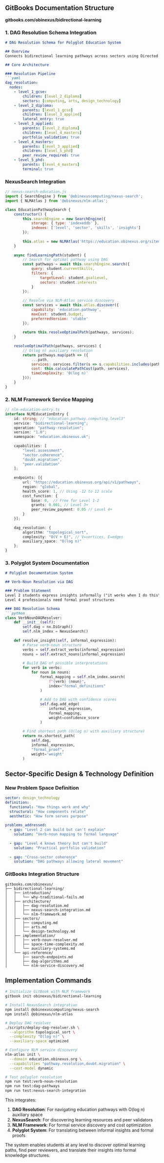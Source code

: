 ## GitBooks Documentation Structure
**gitbooks.com/obinexus/bidirectional-learning**

### 1. DAG Resolution Schema Integration

```markdown
# DAG Resolution Schema for Polyglot Education System

## Overview
Connects bidirectional learning pathways across sectors using Directed Acyclic Graph resolution with O(log n) space-time complexity.

## Core Architecture

### Resolution Pipeline
```yaml
dag_resolution:
  nodes:
    - level_1_gcse: 
        children: [level_2_diploma]
        sectors: [computing, arts, design_technology]
    - level_2_diploma:
        parents: [level_1_gcse]
        children: [level_3_applied]
        lateral_entry: true
    - level_3_applied:
        parents: [level_2_diploma]
        children: [level_4_masters]
        portfolio_validation: true
    - level_4_masters:
        parents: [level_3_applied]
        children: [level_5_phd]
        peer_review_required: true
    - level_5_phd:
        parents: [level_4_masters]
        terminal: true
```

### NexusSearch Integration
```javascript
// nexus-search-education.js
import { SearchEngine } from '@obinexuscomputing/nexus-search';
import { NLMAtlas } from '@obinexus/nlm-atlas';

class EducationPathwaySearch {
    constructor() {
        this.searchEngine = new SearchEngine({
            storage: { type: 'indexeddb' },
            indexes: ['level', 'sector', 'skills', 'insights']
        });
        
        this.atlas = new NLMAtlas('https://education.obinexus.org/sitemap.xml');
    }
    
    async findLearningPath(student) {
        // Search for optimal pathway using DAG
        const pathways = await this.searchEngine.search({
            query: student.currentSkills,
            filters: {
                targetLevel: student.goalLevel,
                sectors: student.interests
            }
        });
        
        // Resolve via NLM-Atlas service discovery
        const services = await this.atlas.discover({
            capability: 'education.pathway',
            maxCost: student.budget,
            preferredVersion: 'stable'
        });
        
        return this.resolveOptimalPath(pathways, services);
    }
    
    resolveOptimalPath(pathways, services) {
        // O(log n) auxiliary resolution
        return pathways.map(path => ({
            ...path,
            services: services.filter(s => s.capabilities.includes(path.sector)),
            cost: this.calculatePathCost(path, services),
            timeComplexity: 'O(log n)'
        }));
    }
}
```

### 2. NLM Framework Service Mapping

```typescript
// nlm-education-entry.ts
interface NLMEducationEntry {
    id: string; // "education.pathway.computing.level3"
    service: "bidirectional-learning";
    operation: "pathway-resolution";
    version: "1.0";
    namespace: "education.obinexus.uk";
    
    capabilities: [
        "level.assessment",
        "sector.coherence",
        "doubt.migration",
        "peer.validation"
    ];
    
    endpoints: [{
        url: "https://education.obinexus.org/api/v1/pathways",
        region: "global",
        health_score: 1, // Using -12 to 12 scale
        cost_function: {
            base: 0,  // Free for Level 1-2
            grants: 0.001, // Level 3+
            peer_review_payment: 0.05 // Level 4+
        }
    }];
    
    dag_resolution: {
        algorithm: "topological_sort",
        complexity: "O(V + E)", // V=vertices, E=edges
        auxiliary_space: "O(log n)"
    };
}
```

### 3. Polyglot System Documentation

```markdown
# Polyglot Documentation System

## Verb-Noun Resolution via DAG

### Problem Statement
Level 2 students express insights informally ("it works when I do this")
Level 4 professionals need formal proof structures

### DAG Resolution Schema
```python
class VerbNounDAGResolver:
    def __init__(self):
        self.dag = nx.DiGraph()
        self.nlm_index = NexusSearch()
        
    def resolve_insight(self, informal_expression):
        # Parse verb-noun structure
        verbs = self.extract_verbs(informal_expression)
        nouns = self.extract_nouns(informal_expression)
        
        # Build DAG of possible interpretations
        for verb in verbs:
            for noun in nouns:
                formal_mapping = self.nlm_index.search(
                    f"{verb} {noun}",
                    index="formal_definitions"
                )
                
                # Add to DAG with confidence scores
                self.dag.add_edge(
                    informal_expression,
                    formal_mapping,
                    weight=confidence_score
                )
        
        # Find shortest path (O(log n) with auxiliary structure)
        return nx.shortest_path(
            self.dag,
            informal_expression,
            "formal_proof",
            weight='weight'
        )
```

## Sector-Specific Design & Technology Definition

### New Problem Space Definition
```yaml
sector: design_technology
definition:
  functional: "How things work and why"
  structural: "How components relate"
  aesthetic: "How form serves purpose"
  
problems_addressed:
  - gap: "Level 2 can build but can't explain"
    solution: "Verb-noun mapping to formal language"
    
  - gap: "Level 4 knows theory but can't build"  
    solution: "Practical portfolio validation"
    
  - gap: "Cross-sector coherence"
    solution: "DAG pathways allowing lateral movement"
```

### GitBooks Integration Structure
```
gitbooks.com/obinexus/
├── bidirectional-learning/
│   ├── introduction/
│   │   └── why-traditional-fails.md
│   ├── architecture/
│   │   ├── dag-resolution.md
│   │   ├── nexus-search-integration.md
│   │   └── nlm-framework.md
│   ├── sectors/
│   │   ├── computing.md
│   │   ├── arts.md
│   │   └── design-technology.md
│   ├── implementation/
│   │   ├── verb-noun-resolver.md
│   │   ├── space-time-complexity.md
│   │   └── auxiliary-systems.md
│   └── api-reference/
│       ├── search-endpoints.md
│       ├── dag-algorithms.md
│       └── nlm-service-discovery.md
```

## Implementation Commands

```bash
# Initialize GitBook with NLM framework
gitbook init obinexus/bidirectional-learning

# Install NexusSearch integration
npm install @obinexuscomputing/nexus-search
npm install @obinexus/nlm-atlas

# Deploy DAG resolver
./scripts/deploy-dag-resolver.sh \
  --algorithm topological_sort \
  --complexity "O(log n)" \
  --auxiliary-space optimized

# Configure NLM service discovery
nlm-atlas init \
  --domain education.obinexus.org \
  --capabilities "pathway.resolution,doubt.migration" \
  --cost-model dynamic

# Test polyglot resolution
npm run test:verb-noun-resolution
npm run test:dag-pathways
npm run test:nexus-search-integration
```

This integrates:
1. **DAG Resolution**: For navigating education pathways with O(log n) auxiliary space
2. **NexusSearch**: For discovering learning resources and peer validators
3. **NLM Framework**: For formal service discovery and cost optimization
4. **Polyglot System**: For translating between informal insights and formal proofs

The system enables students at any level to discover optimal learning paths, find peer reviewers, and translate their insights into formal knowledge structures.
